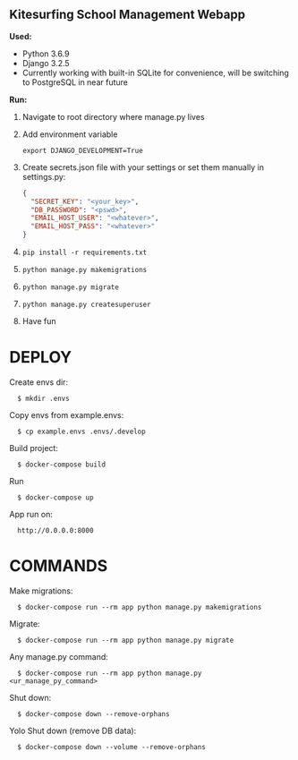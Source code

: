 ## Kitesurfing School Management Webapp


**Used:**
* Python 3.6.9
* Django 3.2.5
* Currently working with built-in SQLite for convenience, will be switching to PostgreSQL in near future

**Run:**

1. Navigate to root directory where manage.py lives
2. Add environment variable

    ``` export DJANGO_DEVELOPMENT=True ```

4. Create secrets.json file with your settings or set them manually in settings.py:

    ```json
    {
      "SECRET_KEY": "<your_key>",
      "DB_PASSWORD": "<pswd>",
      "EMAIL_HOST_USER": "<whatever>",
      "EMAIL_HOST_PASS": "<whatever>"
    }
    ```

4. ``` pip install -r requirements.txt ```
5. ``` python manage.py makemigrations ```
6. ``` python manage.py migrate ```
7. ``` python manage.py createsuperuser ```
8. Have fun


DEPLOY
======

Create envs dir:

      $ mkdir .envs

Copy envs from example.envs:

      $ cp example.envs .envs/.develop
   
Build project:

      $ docker-compose build

Run 

      $ docker-compose up
   
App run on:

      http://0.0.0.0:8000


COMMANDS
========

Make migrations:

      $ docker-compose run --rm app python manage.py makemigrations

Migrate:

      $ docker-compose run --rm app python manage.py migrate

Any manage.py command:

      $ docker-compose run --rm app python manage.py <ur_manage_py_command>

Shut down:

      $ docker-compose down --remove-orphans

Yolo Shut down (remove DB data):

      $ docker-compose down --volume --remove-orphans

